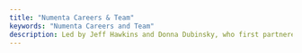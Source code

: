 ```yaml
---
title: "Numenta Careers & Team"
keywords: "Numenta Careers and Team"
description: Led by Jeff Hawkins and Donna Dubinsky, who first partnered in 1992, our small team is hard at work trying to solve the mystery of how the brain works. If you are a research scientist interested in working here, check out our Research Internships and Visiting Scholar Program.
---
```

